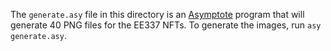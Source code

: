 The `generate.asy` file in this directory is an [Asymptote](https://asymptote.sourceforge.io/) program that will generate 40 PNG files for the EE337 NFTs. To generate the images, run `asy generate.asy`.